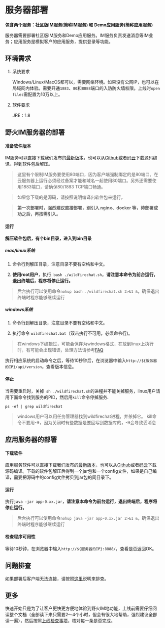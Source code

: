 # 服务器部署

**包含两个服务：社区版IM服务(简称IM服务) 和 Demo应用服务(简称应用服务)**

服务器需要部署社区版IM服务和Demo应用服务。IM服务负责发送消息等IM业务；应用服务是模拟客户的应用服务，提供登录等功能。

## 环境需求
1. 系统要求

   Windows/Linux/MacOS都可以，需要网络环境。如果没有公网IP，也可以在局域网内体验。需要开通```1883```、```80```和```8888```端口的入防防火墙权限。上线时```open files```需配置为10万以上。
2. 软件要求

   JRE：1.8

## 野火IM服务器的部署
#### 准备软件版本
IM服务可以直接下载我们发布的[最新版本](https://static.wildfirechat.cn/distribution-latest-bundle-tar.tar.gz)，也可以从[Github](https://github.com/wildfirechat/im-server)或者[码云](https://gitee.com/wfchat/im-server)下载源码编译。得到软件包后解压。
> 这里有个限制IM服务要使用80端口，因为客户端强制绑定的是80端口。在云服务器上运行必须经过备案才能和域名一起使用80端口。另外还需要使用1883端口，请确保80/1883 TCP端口畅通。

> 如果您下载的是源码，请按照说明编译出软件包来运行。

> **第一次部署时，强烈建议直接部署，别引入 nginx、docker 等，待部署成功之后，再按需引入。**

#### 运行

**解压软件包后，有个bin目录，进入到bin目录**

##### mac/linux系统

1. 命令行到解压目录，注意目录不要有空格和中文。

2. **使用root用户**，执行``` bash ./wildfirechat.sh```，**请注意本命令为前台运行，退出终端后，程序将停止运行。**
> 后台执行可以使用命令```nohup bash ./wildfirechat.sh 2>&1 &```，确保退出终端时程序能够继续运行

##### windows系统

1. 命令行到解压目录，注意目录不要有空格和中文。

2. 执行命令 ```wildfirechat.bat```（双击执行不可用，必须命令行)。

> 在windows下编辑过，可能会保存为windows格式，在放到linux上执行时，有可能会出现错误，处理方法请参考[FAQ](https://docs.wildfirechat.cn/faq/server.html)


执行相应系统的启动命令之后，等待10秒钟后，在浏览器中输入```http://${服务器的IP}/api/version```，查看版本信息。

#### 停止
当需要重启时，关掉``` sh ./wildfirechat.sh```的进程并不能关掉服务，linux用户请用下面命令找到服务的PID，然后用```kill```命令停掉服务.
```
ps -ef | grep wildfirechat
```
> windows用户可以用任务管理器找到wildfirechat进程，并杀掉它。
> kill命令不要用-9，因为关闭时有些数据是要回写到数据库的，-9会导致丢消息

## 应用服务器的部署
#### 下载软件
应用服务软件可以直接下载我们发布的[最新版本](https://static.wildfirechat.cn/app-server-release-latest.tar.gz)，也可以从[Github](https://github.com/wildfirechat/app_server)或者[码云](https://gitee.com/wfchat/app_server)下载源码编译。下载的软件包解压后得到一个jar包和一个config文件，如果是自己编译，需要把源码中的config文件拷贝到jar包的同目录下。

#### 运行
执行```java -jar app-0.xx.jar```，**请注意本命令为前台运行，退出终端后，程序将停止运行。**
> 后台执行可以使用命令```nohup java -jar app-0.xx.jar 2>&1 &```，确保退出终端时程序能够继续运行

#### 检查程序可用性
等待10秒钟，在浏览器中输入```http://${服务器的IP}:8888/```，查看是否返回OK。

## 问题排查
如果部署后客户端无法连接，请按照[这里](../faq/server/q1.md)说明来排查。

## 更多
快速开始只是为了让客户更快更方便地体验到野火IM地功能，上线前需要仔细阅读整个文档（全部读下来只需要2～4个小时，但会有很大地帮助，强烈建议全部读一遍），然后按照[上线检查事项](../blogs/上线检查事项.md)，核对每一条是否完成。
